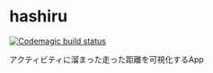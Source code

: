# hashiru

[![Codemagic build status](https://api.codemagic.io/apps/5ecc6c76261f34acc783d651/5ecc6c76261f34acc783d650/status_badge.svg)](https://codemagic.io/apps/5ecc6c76261f34acc783d651/5ecc6c76261f34acc783d650/latest_build)

アクティビティに溜まった走った距離を可視化するApp